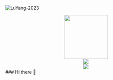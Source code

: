 
<p align="left"> <img src="https://komarev.com/ghpvc/?username=LuYang-2023" alt="LuYang-2023" /> </p>

<div align="center"> <img height="137px" src="https://github-readme-stats.vercel.app/api?username=LuYang-2023&hide_title=true&hide_border=true&show_icons=trueline_height=21&text_color=000&icon_color=000&bg_color=0,ea6161,ffc64d,fffc4d,52fa5a&theme=graywhite" /> </div>
<div align="center"> <img src="https://github-profile-trophy.vercel.app/?username=LuYang-2023" /> </div>

<div align="center"> <img src="https://visitor-badge.glitch.me/badge?page_id=LuYang-2023" /> </div>
### Hi there 👋
<!--
**LuYang-2023/LuYang-2023** is a ✨ _special_ ✨ repository because its `README.md` (this file) appears on your GitHub profile.

Here are some ideas to get you started:

- 🔭 I’m currently working on ...
- 🌱 I’m currently learning ...
- 👯 I’m looking to collaborate on ...
- 🤔 I’m looking for help with ...
- 💬 Ask me about ...
- 📫 How to reach me: ...
- 😄 Pronouns: ...
- ⚡ Fun fact: ...
-->
